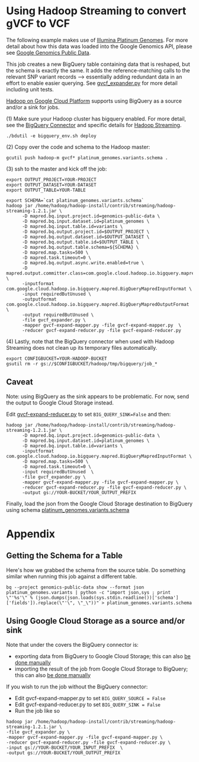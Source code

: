 Using Hadoop Streaming to convert gVCF to VCF
==============================================

The following example makes use of [Illumina Platinum Genomes](http://www.illumina.com/platinumgenomes/).  For more detail about how this data was loaded into the Google Genomics API, please see [Google Genomics Public Data](https://cloud.google.com/genomics/data/platinum-genomes).

This job creates a new BigQuery table containing data that is reshaped, but the schema is exactly the same.  It adds the reference-matching calls to the relevant SNP variant records --> essentially adding redundant data in an effort to enable easier querying. See [gvcf_expander.py](./gvcf_expander.py) for more detail including unit tests.

[Hadoop on Google Cloud Platform](https://cloud.google.com/solutions/hadoop/click-to-deploy) supports using BigQuery as a source and/or a sink for jobs.  

(1) Make sure your Hadoop cluster has bigquery enabled.  For more detail, see the [BigQuery Connector](https://cloud.google.com/hadoop/bigquery-connector) and specific details for [Hadoop Streaming](https://groups.google.com/forum/#!topic/gcp-hadoop-announce/bzji9yjj304).

```
./bdutil -e bigquery_env.sh deploy
```

(2) Copy over the code and schema to the Hadoop master:

```
gcutil push hadoop-m gvcf* platinum_genomes.variants.schema .
```

(3) ssh to the master and kick off the job:

```
export OUTPUT_PROJECT=YOUR-PROJECT
export OUTPUT_DATASET=YOUR-DATASET
export OUTPUT_TABLE=YOUR-TABLE

export SCHEMA=`cat platinum_genomes.variants.schema`
hadoop jar /home/hadoop/hadoop-install/contrib/streaming/hadoop-streaming-1.2.1.jar \
      -D mapred.bq.input.project.id=genomics-public-data \
      -D mapred.bq.input.dataset.id=platinum_genomes \
      -D mapred.bq.input.table.id=variants \
      -D mapred.bq.output.project.id=$OUTPUT_PROJECT \
      -D mapred.bq.output.dataset.id=$OUTPUT_DATASET \
      -D mapred.bq.output.table.id=$OUTPUT_TABLE \
      -D mapred.bq.output.table.schema=${SCHEMA} \
      -D mapred.map.tasks=500 \
      -D mapred.task.timeout=0 \
      -D mapred.bq.output.async.write.enabled=true \
      -D mapred.output.committer.class=com.google.cloud.hadoop.io.bigquery.mapred.BigQueryMapredOutputCommitter \
      -inputformat com.google.cloud.hadoop.io.bigquery.mapred.BigQueryMapredInputFormat \
      -input requiredButUnused \
      -outputformat com.google.cloud.hadoop.io.bigquery.mapred.BigQueryMapredOutputFormat \
      -output requiredButUnused \
      -file gvcf_expander.py \
      -mapper gvcf-expand-mapper.py -file gvcf-expand-mapper.py  \
      -reducer gvcf-expand-reducer.py -file gvcf-expand-reducer.py
```

(4) Lastly, note that the BigQuery connector when used with Hadoop Streaming does not clean up its temporary files automatically.

```
export CONFIGBUCKET=YOUR-HADOOP-BUCKET
gsutil rm -r gs://$CONFIGBUCKET/hadoop/tmp/bigquery/job_*
```

Caveat
------
Note: using BigQuery as the sink appears to be problematic.  For now, send the output to Google Cloud Storage instead.

Edit [gvcf-expand-reducer.py](./gvcf-expand-reducer.py) to set `BIG_QUERY_SINK=False` and then:
```
hadoop jar /home/hadoop/hadoop-install/contrib/streaming/hadoop-streaming-1.2.1.jar \
      -D mapred.bq.input.project.id=genomics-public-data \
      -D mapred.bq.input.dataset.id=platinum_genomes \
      -D mapred.bq.input.table.id=variants \
      -inputformat com.google.cloud.hadoop.io.bigquery.mapred.BigQueryMapredInputFormat \
      -D mapred.map.tasks=500 \
      -D mapred.task.timeout=0 \
      -input requiredButUnused  \
      -file gvcf_expander.py \
      -mapper gvcf-expand-mapper.py -file gvcf-expand-mapper.py \
      -reducer gvcf-expand-reducer.py -file gvcf-expand-reducer.py \
      -output gs://YOUR-BUCKET/YOUR_OUTPUT_PREFIX
```

Finally, load the json from the Google Cloud Storage destination to BigQuery using schema [platinum_genomes.variants.schema](./platinum_genomes.variants.schema) 

Appendix
========

Getting the Schema for a Table
------------------------------
Here's how we grabbed the schema from the source table.  Do something similar when running this job against a different table.

```
bq --project genomics-public-data show --format json platinum_genomes.variants | python -c "import json,sys ; print \"'%s'\" % (json.dumps(json.loads(sys.stdin.readline())['schema']['fields']).replace(\"'\", \"_\"))" > platinum_genomes.variants.schema
```

Using Google Cloud Storage as a source and/or sink
--------------------------------------------------

Note that under the covers the BigQuery connector is:
 * exporting data from BigQuery to Google Cloud Storage; this can also [be done manually](https://cloud.google.com/bigquery/bigquery-web-ui#exportdata)
  * importing the result of the job from Google Cloud Storage to BigQuery; this can also [be done manually](https://cloud.google.com/bigquery/bigquery-web-ui#createtable)
  
If you wish to run the job without the BigQuery connector:
* Edit gvcf-expand-mapper.py to set `BIG_QUERY_SOURCE = False`
* Edit gvcf-expand-reducer.py to set `BIG_QUERY_SINK = False`
* Run the job like so

```
hadoop jar /home/hadoop/hadoop-install/contrib/streaming/hadoop-streaming-1.2.1.jar \
-file gvcf_expander.py \
-mapper gvcf-expand-mapper.py -file gvcf-expand-mapper.py \
-reducer gvcf-expand-reducer.py -file gvcf-expand-reducer.py \
-input gs://YOUR-BUCKET/YOUR_INPUT_PREFIX  \
-output gs://YOUR-BUCKET/YOUR_OUTPUT_PREFIX
```
